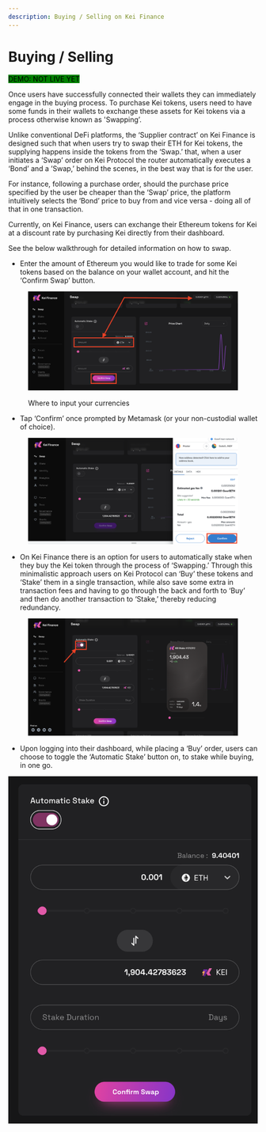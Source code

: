 ```yaml
---
description: Buying / Selling on Kei Finance
---
```


# Buying / Selling

<mark style="background-color:green;">DEMO: NOT LIVE YET</mark>

Once users have successfully connected their wallets they can immediately engage in the buying process. To purchase Kei tokens, users need to have some funds in their wallets to exchange these assets for Kei tokens via a process otherwise known as 'Swapping’.

Unlike conventional DeFi platforms, the ‘Supplier contract’ on Kei Finance is designed such that when users try to swap their ETH for Kei tokens, the supplying happens inside the tokens from the ‘Swap.’ that, when a user initiates a ‘Swap’ order on Kei Protocol the router automatically executes a ‘Bond’ and a ’Swap,’ behind the scenes, in the best way that is for the user.

For instance, following a purchase order, should the purchase price specified by the user be cheaper than the ‘Swap’ price, the platform intuitively selects the ‘Bond’ price to buy from and vice versa - doing all of that in one transaction.

Currently, on Kei Finance, users can exchange their Ethereum tokens for Kei at a discount rate by purchasing Kei directly from their dashboard.

See the below walkthrough for detailed information on how to swap.

* Enter the amount of Ethereum you would like to trade for some Kei tokens based on the balance on your wallet account, and hit the ‘Confirm Swap’ button.

<figure><img src="../../.gitbook/assets/image (8) (1).png" alt=""><figcaption><p>Where to input your currencies</p></figcaption></figure>

* Tap ‘Confirm’ once prompted by Metamask (or your non-custodial wallet of choice).

<figure><img src="../../.gitbook/assets/image (9) (1).png" alt=""><figcaption></figcaption></figure>

* On Kei Finance there is an option for users to automatically stake when they buy the Kei token through the process of ‘Swapping.’ Through this minimalistic approach users on Kei Protocol can ‘Buy’ these tokens and ‘Stake’ them in a single transaction, while also save some extra in transaction fees and having to go through the back and forth to ‘Buy’ and then do another transaction to ‘Stake,’ thereby reducing redundancy.

<figure><img src="../../.gitbook/assets/image (12).png" alt=""><figcaption></figcaption></figure>

* Upon logging into their dashboard, while placing a ‘Buy’ order, users can choose to toggle the ‘Automatic Stake’ button on, to stake while buying, in one go.

![](<../../.gitbook/assets/image (13) (1).png>)

